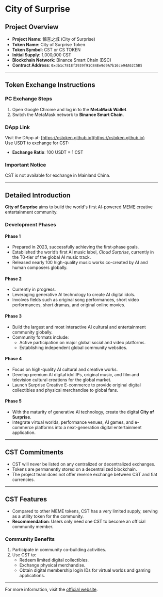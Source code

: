 # City of Surprise

## Project Overview

- **Project Name**: 惊喜之城 (City of Surprise)
- **Token Name**: City of Surprise Token
- **Token Symbol**: CST or CS TOKEN
- **Initial Supply**: 1,000,000 CST
- **Blockchain Network**: Binance Smart Chain (BSC)
- **Contract Address**: `0xdb1c781Ef3939f91C84Ee9d9A7b16ce94A62C5B5`

---

## Token Exchange Instructions

### PC Exchange Steps
1. Open Google Chrome and log in to the **MetaMask Wallet**.
2. Switch the MetaMask network to **Binance Smart Chain**.

### DApp Link
Visit the DApp at: [https://cstoken.github.io](https://cstoken.github.io)  
Use USDT to exchange for CST:
- **Exchange Ratio**: 100 USDT = 1 CST

### Important Notice
CST is not available for exchange in Mainland China.

---

## Detailed Introduction
**City of Surprise** aims to build the world's first AI-powered MEME creative entertainment community.

### Development Phases

#### Phase 1
- Prepared in 2023, successfully achieving the first-phase goals.
- Established the world’s first AI music label, *Cloud Surprise*, currently in the T0-tier of the global AI music track.
- Released nearly 100 high-quality music works co-created by AI and human composers globally.

#### Phase 2
- Currently in progress.
- Leveraging generative AI technology to create AI digital idols.
- Involves fields such as original song performances, short video performances, short dramas, and original online movies.

#### Phase 3
- Build the largest and most interactive AI cultural and entertainment community globally.
- Community formats include:
  - Active participation on major global social and video platforms.
  - Establishing independent global community websites.

#### Phase 4
- Focus on high-quality AI cultural and creative works.
- Develop premium AI digital idol IPs, original music, and film and television cultural creations for the global market.
- Launch Surprise Creative E-commerce to provide original digital collectibles and physical merchandise to global fans.

#### Phase 5
- With the maturity of generative AI technology, create the digital **City of Surprise**.
- Integrate virtual worlds, performance venues, AI games, and e-commerce platforms into a next-generation digital entertainment application.

---

## CST Commitments
- CST will never be listed on any centralized or decentralized exchanges.
- Tokens are permanently stored on a decentralized blockchain.
- The project team does not offer reverse exchange between CST and fiat currencies.

---

## CST Features
- Compared to other MEME tokens, CST has a very limited supply, serving as a utility token for the community.
- **Recommendation**: Users only need one CST to become an official community member.

### Community Benefits
1. Participate in community co-building activities.
2. Use CST to:
   - Redeem limited digital collectibles.
   - Exchange physical merchandise.
   - Obtain digital membership login IDs for virtual worlds and gaming applications.

---

For more information, visit the [official website](https://cstoken.github.io).
